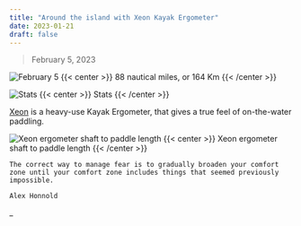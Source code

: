 ```yaml
---
title: "Around the island with Xeon Kayak Ergometer"
date: 2023-01-21
draft: false
---
```


> February 5, 2023

![February 5](/img/feb5.JPG)
{{< center >}}
88 nautical miles, or 164 Km
{{< /center >}}

![Stats](/img/Stats.JPG)
{{< center >}}
Stats
{{< /center >}}

[Xeon](https://www.kayakpro.com/xeon/) is a heavy-use Kayak Ergometer, that gives a true feel of on-the-water paddling.

![Xeon ergometer shaft to paddle length](/img/equivalent-paddle-length.JPG)
{{< center >}}
Xeon ergometer shaft to paddle length
{{< /center >}}

```
The correct way to manage fear is to gradually broaden your comfort zone until your comfort zone includes things that seemed previously impossible.

Alex Honnold
```

\_
